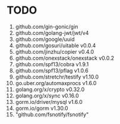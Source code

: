 # TODO

1. github.com/gin-gonic/gin
2. github.com/golang-jwt/jwt/v4
3. github.com/google/uuid
4. github.com/gosuri/uitable v0.0.4
5. github.com/jinzhu/copier v0.4.0
6. github.com/onexstack/onexstack v0.0.2
7. github.com/spf13/cobra v1.9.1
8. github.com/spf13/pflag v1.0.6
9. github.com/stretchr/testify v1.10.0
10. go.uber.org/automaxprocs v1.6.0
11. golang.org/x/crypto v0.32.0
12. golang.org/x/sync v0.16.0
13. gorm.io/driver/mysql v1.6.0
14. gorm.io/gorm v1.30.0
15. "github.com/fsnotify/fsnotify"
